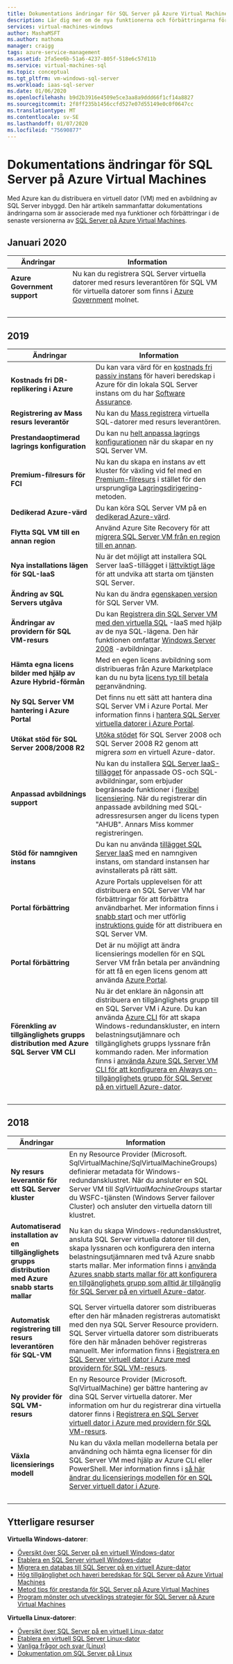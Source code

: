 ```yaml
---
title: Dokumentations ändringar för SQL Server på Azure Virtual Machines | Microsoft Docs
description: Lär dig mer om de nya funktionerna och förbättringarna för SQL Server på en virtuell Azure-dator
services: virtual-machines-windows
author: MashaMSFT
ms.author: mathoma
manager: craigg
tags: azure-service-management
ms.assetid: 2fa5ee6b-51a6-4237-805f-518e6c57d11b
ms.service: virtual-machines-sql
ms.topic: conceptual
ms.tgt_pltfrm: vm-windows-sql-server
ms.workload: iaas-sql-server
ms.date: 01/06/2020
ms.openlocfilehash: b9d2b3916e4509e5ce3aa8a9ddd66f1cf14a8827
ms.sourcegitcommit: 2f8ff235b1456ccfd527e07d55149e0c0f0647cc
ms.translationtype: MT
ms.contentlocale: sv-SE
ms.lasthandoff: 01/07/2020
ms.locfileid: "75690877"
---
```

# <a name="documentation-changes-for-sql-server-on-azure-virtual-machines"></a>Dokumentations ändringar för SQL Server på Azure Virtual Machines

Med Azure kan du distribuera en virtuell dator (VM) med en avbildning av SQL Server inbyggd. Den här artikeln sammanfattar dokumentations ändringarna som är associerade med nya funktioner och förbättringar i de senaste versionerna av [SQL Server på Azure Virtual Machines](https://azure.microsoft.com/services/virtual-machines/sql-server/). 


## <a name="january-2020"></a>Januari 2020

| Ändringar | Information |
| --- | --- |
| **Azure Government support** | Nu kan du registrera SQL Server virtuella datorer med resurs leverantören för SQL VM för virtuella datorer som finns i [Azure Government](https://azure.microsoft.com/global-infrastructure/government/) molnet. | 
| &nbsp; | &nbsp; |

## <a name="2019"></a>2019

|Ändringar | Information |
 --- | --- |
| **Kostnads fri DR-replikering i Azure** | Du kan vara värd för en [kostnads fri passiv instans](virtual-machines-windows-sql-high-availability-dr.md#free-dr-replica-in-azure) för haveri beredskap i Azure för din lokala SQL Server instans om du har [Software Assurance](https://www.microsoft.com/licensing/licensing-programs/software-assurance-default?rtc=1&activetab=software-assurance-default-pivot:primaryr3). | 
| **Registrering av Mass resurs leverantör** | Nu kan du [Mass registrera](virtual-machines-windows-sql-bulk-register-with-resource-provider.md) virtuella SQL-datorer med resurs leverantören. | 
|**Prestandaoptimerad lagrings konfiguration** | Du kan nu [helt anpassa lagrings konfigurationen](virtual-machines-windows-sql-server-storage-configuration.md#new-vms) när du skapar en ny SQL Server VM. |
|**Premium-filresurs för FCI** | Nu kan du skapa en instans av ett kluster för växling vid fel med en [Premium-filresurs](virtual-machines-windows-portal-sql-create-failover-cluster-premium-file-share.md) i stället för den ursprungliga [Lagringsdirigering](virtual-machines-windows-portal-sql-create-failover-cluster.md)-metoden. 
| **Dedikerad Azure-värd** | Du kan köra SQL Server VM på en [dedikerad Azure-värd](virtual-machines-windows-sql-dedicated-host.md). | 
| **Flytta SQL VM till en annan region** | Använd Azure Site Recovery för att [migrera SQL Server VM från en region till en annan](virtual-machines-windows-sql-move-different-region.md). |
|  **Nya installations lägen för SQL-IaaS** | Nu är det möjligt att installera SQL Server IaaS-tillägget i [lättviktigt läge](virtual-machines-windows-sql-server-agent-extension.md) för att undvika att starta om tjänsten SQL Server.  |
| **Ändring av SQL Servers utgåva** | Nu kan du ändra [egenskapen version](virtual-machines-windows-sql-change-edition.md) för SQL Server VM. |
| **Ändringar av providern för SQL VM-resurs** | Du kan [Registrera din SQL Server VM med den virtuella SQL](virtual-machines-windows-sql-register-with-resource-provider.md) -IaaS med hjälp av de nya SQL-lägena. Den här funktionen omfattar [Windows Server 2008](virtual-machines-windows-sql-register-with-resource-provider.md#management-modes) -avbildningar.|
| **Hämta egna licens bilder med hjälp av Azure Hybrid-förmån** | Med en egen licens avbildning som distribueras från Azure Marketplace kan du nu byta [licens typ till betala per](virtual-machines-windows-sql-ahb.md#remarks)användning.| 
| **Ny SQL Server VM hantering i Azure Portal** | Det finns nu ett sätt att hantera dina SQL Server VM i Azure Portal. Mer information finns i [hantera SQL Server virtuella datorer i Azure Portal](virtual-machines-windows-sql-manage-portal.md).  | 
| **Utökat stöd för SQL Server 2008/2008 R2** | [Utöka stödet](virtual-machines-windows-sql-server-2008-eos-extend-support.md) för SQL Server 2008 och SQL Server 2008 R2 genom att migrera *som* en virtuell Azure-dator. | 
| **Anpassad avbildnings support** | Nu kan du installera [SQL Server IaaS-tillägget](virtual-machines-windows-sql-server-agent-extension.md#installation) för anpassade OS-och SQL-avbildningar, som erbjuder begränsade funktioner i [flexibel licensiering](virtual-machines-windows-sql-ahb.md). När du registrerar din anpassade avbildning med SQL-adressresursen anger du licens typen "AHUB". Annars Miss kommer registreringen. | 
| **Stöd för namngiven instans** | Du kan nu använda [tillägget SQL Server IaaS](virtual-machines-windows-sql-server-agent-extension.md#installation) med en namngiven instans, om standard instansen har avinstallerats på rätt sätt. | 
| **Portal förbättring** | Azure Portals upplevelsen för att distribuera en SQL Server VM har förbättringar för att förbättra användbarhet. Mer information finns i [snabb start](quickstart-sql-vm-create-portal.md) och mer utförlig [instruktions guide](virtual-machines-windows-portal-sql-server-provision.md) för att distribuera en SQL Server VM.|
|  **Portal förbättring** | Det är nu möjligt att ändra licensierings modellen för en SQL Server VM från betala per användning för att få en egen licens genom att använda [Azure Portal](virtual-machines-windows-sql-ahb.md#change-the-license-for-vms-already-registered-with-the-resource-provider).|
| **Förenkling av tillgänglighets grupps distribution med Azure SQL Server VM CLI** | Nu är det enklare än någonsin att distribuera en tillgänglighets grupp till en SQL Server VM i Azure. Du kan använda [Azure CLI](/cli/azure/sql/vm?view=azure-cli-2018-03-01-hybrid) för att skapa Windows-redundanskluster, en intern belastningsutjämnare och tillgänglighets grupps lyssnare från kommando raden. Mer information finns i [använda Azure SQL Server VM CLI för att konfigurera en Always on-tillgänglighets grupp för SQL Server på en virtuell Azure-dator](virtual-machines-windows-sql-availability-group-cli.md). | 
| &nbsp; | &nbsp; |

## <a name="2018"></a>2018 

 Ändringar | Information |
| --- | --- |
|  **Ny resurs leverantör för ett SQL Server kluster** | En ny Resource Provider (Microsoft. SqlVirtualMachine/SqlVirtualMachineGroups) definierar metadata för Windows-redundansklustret. När du ansluter en SQL Server VM till *SqlVirtualMachineGroups* startar du WSFC-tjänsten (Windows Server failover Cluster) och ansluter den virtuella datorn till klustret.  |
| **Automatiserad installation av en tillgänglighets grupps distribution med Azure snabb starts mallar** |Nu kan du skapa Windows-redundansklustret, ansluta SQL Server virtuella datorer till den, skapa lyssnaren och konfigurera den interna belastningsutjämnaren med två Azure snabb starts mallar. Mer information finns i [använda Azures snabb starts mallar för att konfigurera en tillgänglighets grupp som alltid är tillgänglig för SQL Server på en virtuell Azure-dator](virtual-machines-windows-sql-availability-group-quickstart-template.md). | 
| **Automatisk registrering till resurs leverantören för SQL-VM** | SQL Server virtuella datorer som distribueras efter den här månaden registreras automatiskt med den nya SQL Server Resource providern. SQL Server virtuella datorer som distribuerats före den här månaden behöver registreras manuellt. Mer information finns i [Registrera en SQL Server virtuell dator i Azure med providern för SQL VM-resurs](virtual-machines-windows-sql-register-with-resource-provider.md).|
|**Ny provider för SQL VM-resurs** |  En ny Resource Provider (Microsoft. SqlVirtualMachine) ger bättre hantering av dina SQL Server virtuella datorer. Mer information om hur du registrerar dina virtuella datorer finns i [Registrera en SQL Server virtuell dator i Azure med providern för SQL VM-resurs](virtual-machines-windows-sql-register-with-resource-provider.md). |
|**Växla licensierings modell** | Nu kan du växla mellan modellerna betala per användning och hämta egna licenser för din SQL Server VM med hjälp av Azure CLI eller PowerShell. Mer information finns i [så här ändrar du licensierings modellen för en SQL Server virtuell dator i Azure](virtual-machines-windows-sql-ahb.md). | 
| &nbsp; | &nbsp; |

## <a name="additional-resources"></a>Ytterligare resurser

**Virtuella Windows-datorer**:

* [Översikt över SQL Server på en virtuell Windows-dator](virtual-machines-windows-sql-server-iaas-overview.md)
* [Etablera en SQL Server virtuell Windows-dator](virtual-machines-windows-portal-sql-server-provision.md)
* [Migrera en databas till SQL Server på en virtuell Azure-dator](virtual-machines-windows-migrate-sql.md)
* [Hög tillgänglighet och haveri beredskap för SQL Server på Azure Virtual Machines](virtual-machines-windows-sql-high-availability-dr.md)
* [Metod tips för prestanda för SQL Server på Azure Virtual Machines](virtual-machines-windows-sql-performance.md)
* [Program mönster och utvecklings strategier för SQL Server på Azure Virtual Machines](virtual-machines-windows-sql-server-app-patterns-dev-strategies.md)

**Virtuella Linux-datorer**:

* [Översikt över SQL Server på en virtuell Linux-dator](../../linux/sql/sql-server-linux-virtual-machines-overview.md)
* [Etablera en virtuell SQL Server Linux-dator](../../linux/sql/provision-sql-server-linux-virtual-machine.md)
* [Vanliga frågor och svar (Linux)](../../linux/sql/sql-server-linux-faq.md)
* [Dokumentation om SQL Server på Linux](https://docs.microsoft.com/sql/linux/sql-server-linux-overview)
